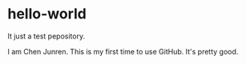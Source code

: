 # hello-world
It just a test pepository.


I am Chen Junren. 
This is my first time to use GitHub. It's pretty good.
